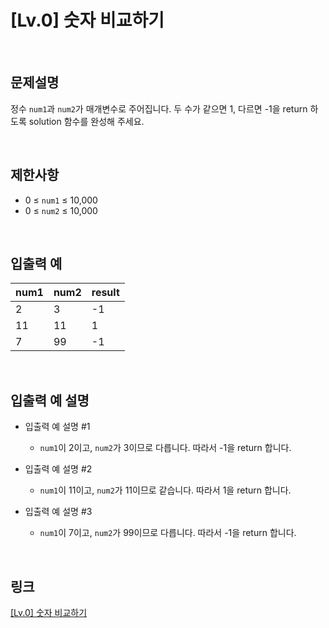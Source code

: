 # [Lv.0] 숫자 비교하기

<br>

## 문제설명
정수 `num1`과 `num2`가 매개변수로 주어집니다. 두 수가 같으면 1, 다르면 -1을 return 하도록 solution 함수를 완성해 주세요.

<br>

## 제한사항
- 0 ≤ `num1` ≤ 10,000
- 0 ≤ `num2` ≤ 10,000

<br>

## 입출력 예
| num1 | num2 | result |
|---|---|---|
| 2 | 3 | -1 |
| 11 | 11 | 1 |
| 7 | 99 | -1 |

<br>

## 입출력 예 설명
- 입출력 예 설명 #1
    - `num1`이 2이고, `num2`가 3이므로 다릅니다. 따라서 -1을 return 합니다.

- 입출력 예 설명 #2
    - `num1`이 11이고, `num2`가 11이므로 같습니다. 따라서 1을 return 합니다.

- 입출력 예 설명 #3
    - `num1`이 7이고, `num2`가 99이므로 다릅니다. 따라서 -1을 return 합니다.

<br>

## 링크
[[Lv.0] 숫자 비교하기](https://school.programmers.co.kr/learn/courses/30/lessons/120807)
